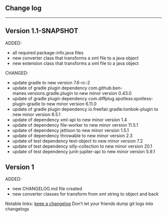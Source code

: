 ## Change log
----------------------

Version 1.1-SNAPSHOT
-------------

ADDED:

- all required package-info.java files
- new converter class that transforms a xml file to a java object
- new extension class that transforms a xml file to a java object

CHANGED:

- update gradle to new version 7.6-rc-2
- update of gradle plugin dependency com.github.ben-manes.versions.gradle.plugin to new minor version 0.43.0
- update of gradle plugin dependency com.diffplug.spotless:spotless-plugin-gradle to new minor version 6.11.0
- update of gradle plugin dependency io.freefair.gradle:lombok-plugin to new minor version 6.5.1
- update of dependency xml-api to new minor version 1.4
- update of dependency file-worker to new minor version 11.5.1
- update of dependency jettison to new minor version 1.5.1
- update of dependency throwable to new minor version 2.3
- update of test dependency test-object to new minor version 7.2
- update of test dependency silly-collection to new minor version 20.1
- update of test dependency junit-jupiter-api to new minor version 5.9.1

Version 1
-------------

ADDED:

- new CHANGELOG.md file created
- new converter classes for transform from xml string to object and back

Notable links:
[keep a changelog](http://keepachangelog.com/en/1.0.0/) Don’t let your friends dump git logs into changelogs

